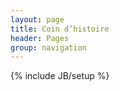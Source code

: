 ```yaml
---
layout: page
title: Coin d’histoire 
header: Pages
group: navigation
---
```

{% include JB/setup %}

